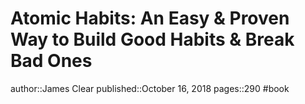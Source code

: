 # Atomic Habits: An Easy & Proven Way to Build Good Habits & Break Bad Ones
author::James Clear
published::October 16, 2018
pages::290
#book